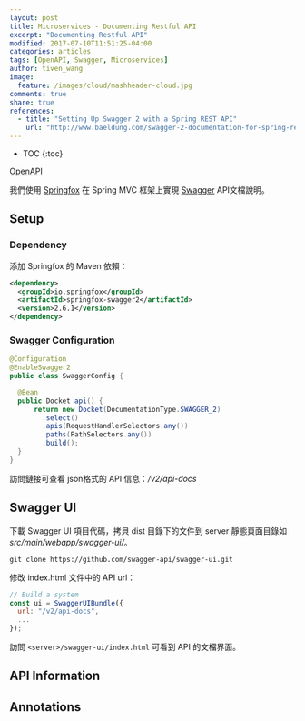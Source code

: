 ```yaml
---
layout: post
title: Microservices - Documenting Restful API
excerpt: "Documenting Restful API"
modified: 2017-07-10T11:51:25-04:00
categories: articles
tags: [OpenAPI, Swagger, Microservices]
author: tiven_wang
image:
  feature: /images/cloud/mashheader-cloud.jpg
comments: true
share: true
references:
  - title: "Setting Up Swagger 2 with a Spring REST API"
    url: "http://www.baeldung.com/swagger-2-documentation-for-spring-rest-api"
---
```


* TOC
{:toc}


[OpenAPI][OpenAPI]



我們使用 [Springfox][Springfox] 在 Spring MVC 框架上實現 [Swagger][Swagger] API文檔說明。

## Setup

### Dependency

添加 Springfox 的 Maven 依賴：

```xml
<dependency>
  <groupId>io.springfox</groupId>
  <artifactId>springfox-swagger2</artifactId>
  <version>2.6.1</version>
</dependency>
```

### Swagger Configuration

```java
@Configuration
@EnableSwagger2
public class SwaggerConfig {

  @Bean
  public Docket api() {
      return new Docket(DocumentationType.SWAGGER_2)  
        .select()                                  
        .apis(RequestHandlerSelectors.any())
        .paths(PathSelectors.any())                          
        .build();
  }
}
```

訪問鏈接可查看 json格式的 API 信息：*/v2/api-docs*

## Swagger UI

下載 Swagger UI 項目代碼，拷貝 dist 目錄下的文件到 server 靜態頁面目錄如 *src/main/webapp/swagger-ui/*。

`git clone https://github.com/swagger-api/swagger-ui.git`

修改 index.html 文件中的 API url：

```javascript
// Build a system
const ui = SwaggerUIBundle({
  url: "/v2/api-docs",
  ...
});
```

訪問 `<server>/swagger-ui/index.html` 可看到 API 的文檔界面。

## API Information

## Annotations




[Swagger]:https://swagger.io/
[OpenAPI]:https://www.openapis.org/
[Springfox]:https://github.com/springfox/springfox
[OpenAPI-Specification]:https://github.com/OAI/OpenAPI-Specification
